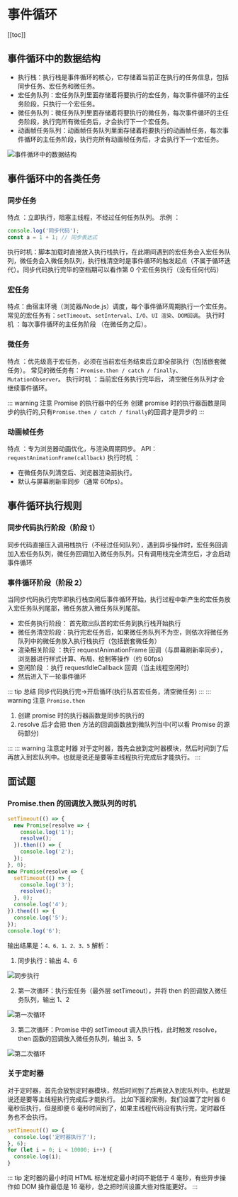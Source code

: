 # 事件循环

[[toc]]

## 事件循环中的数据结构

- 执行栈：执行栈是事件循环的核心，它存储着当前正在执行的任务信息，包括同步任务、宏任务和微任务。
- 宏任务队列：宏任务队列里面存储着将要执行的宏任务，每次事件循环的主任务阶段，只执行一个宏任务。
- 微任务队列：微任务队列里面存储着将要执行的微任务，每次事件循环的主任务阶段，执行完所有微任务后，才会执行下一个宏任务。
- 动画帧任务队列：动画帧任务队列里面存储着将要执行的动画帧任务，每次事件循环的主任务阶段，执行完所有动画帧任务后，才会执行下一个宏任务。

![事件循环中的数据结构](https://image-bucket-1307756649.cos.ap-chengdu.myqcloud.com/image/20250626112050041.png)

## 事件循环中的各类任务

### 同步任务

特点 ​：立即执行，阻塞主线程，不经过任何任务队列。
示例 ​：

```javascript
console.log('同步代码');
const a = 1 + 1; // 同步表达式
```

执行时机 ​：脚本加载时直接放入执行栈执行，在此期间遇到的宏任务会入宏任务队列，微任务会入微任务队列，执行栈清空时是事件循环的触发起点 ​（不属于循环迭代）。同步代码执行完毕的空档期可以看作第 0 个宏任务执行（没有任何代码）

### 宏任务

特点 ​：由宿主环境（浏览器/Node.js）调度，每个事件循环周期执行一个宏任务。
常见的宏任务有：`setTimeout`、`setInterval`、`I/O`、`UI 渲染`、`DOM回调`。
执行时机 ​：每次事件循环的主任务阶段 ​（在微任务之后）。

### 微任务

特点 ​：优先级高于宏任务，必须在当前宏任务结束后立即全部执行 ​（包括嵌套微任务）。
常见的微任务有：`Promise.then / catch / finally`、`MutationObserver`。
执行时机 ​：当前宏任务执行完毕后，​ 清空微任务队列才会继续事件循环。

::: warning 注意 Promise 的执行器中的任务
创建 promise 时的执行器函数是同步的执行的,只有`Promise.then / catch / finally`的回调才是异步的
:::

### 动画帧任务

特点 ​：专为浏览器动画优化，与渲染周期同步。
API​：`requestAnimationFrame(callback)`
执行时机 ​：

- 在微任务队列清空后、浏览器渲染前执行。
- 默认与屏幕刷新率同步（通常 60fps）。

## 事件循环执行规则

### 同步代码执行阶段（阶段 1）

同步代码直接压入调用栈执行（不经过任何队列），遇到异步操作时，宏任务回调加入宏任务队列，微任务回调加入微任务队列。只有调用栈完全清空后，才会启动事件循环

### 事件循环阶段（阶段 2）

当同步代码执行完毕即执行栈空闲后事件循环开始，执行过程中新产生的宏任务放入宏任务队列尾部，微任务放入微任务队列尾部。

- 宏任务执行阶段： 首先取出队首的宏任务到执行栈开始执行
- 微任务清空阶段：执行完宏任务后，如果微任务队列不为空，则依次将微任务队列中的微任务放入执行栈执行（包括嵌套微任务）
- 渲染相关阶段 ​：执行 requestAnimationFrame 回调（与屏幕刷新率同步），浏览器进行样式计算、布局、绘制等操作（约 60fps）
- 空闲阶段 ​：执行 requestIdleCallback 回调（当主线程空闲时）
- 然后进入下一轮事件循环

::: tip 总结
同步代码执行完->开启循环(执行队首宏任务，清空微任务)
:::
::: warning 注意 `Promise.then`

1. 创建 promise 时的执行器函数是同步的执行的
2. resolve 后才会把 then 方法的回调函数放到微队列当中(可以看 Promise 的源码部分)

:::
::: warning 注意定时器
对于定时器，首先会放到定时器模块，然后时间到了后再放入到宏队列中。也就是说还是要等主线程执行完成后才能执行。
:::

## 面试题

### Promise.then 的回调放入微队列的时机

```javascript
setTimeout(() => {
  new Promise(resolve => {
    console.log('1');
    resolve();
  }).then(() => {
    console.log('2');
  });
}, 0);
new Promise(resolve => {
  setTimeout(() => {
    console.log('3');
    resolve();
  }, 0);
  console.log('4');
}).then(() => {
  console.log('5');
});
console.log('6');
```

输出结果是：`4、6、1、2、3、5`
解析：

1. 同步执行：输出 4、6

![同步执行](https://image-bucket-1307756649.cos.ap-chengdu.myqcloud.com/image/20250626143326601.png)

2. 第一次循环：执行宏任务（最外层 setTimeout），并将 then 的回调放入微任务队列，输出 1、2

![第一次循环](https://image-bucket-1307756649.cos.ap-chengdu.myqcloud.com/image/20250626143902807.png)

3. 第二次循环：Promise 中的 setTimeout 调入执行栈，此时触发 resolve，then 函数的回调放入微任务队列，输出 3、5

![第二次循环](https://image-bucket-1307756649.cos.ap-chengdu.myqcloud.com/image/20250626144958179.png)

### 关于定时器

对于定时器，首先会放到定时器模块，然后时间到了后再放入到宏队列中。也就是说还是要等主线程执行完成后才能执行。
比如下面的案例，我们设置了定时器 6 毫秒后执行，但是即便 6 毫秒时间到了，如果主线程代码没有执行完，定时器任务也不会执行。

```js
setTimeout(() => {
  console.log('定时器执行了');
}, 6);
for (let i = 0; i < 10000; i++) {
  console.log(i);
}
```

::: tip 定时器的最小时间
HTML 标准规定最小时间不能低于 4 毫秒，有些异步操作如 DOM 操作最低是 16 毫秒，总之把时间设置大些对性能更好。
:::
